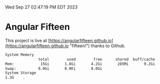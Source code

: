 Wed Sep 27 02:47:19 PM EDT 2023

# Angular Fifteen


This project is live at [https://angularfifteen.github.io](https://angularfifteen.github.io "fifteen!") thanks to Github.

```bash
System Memory
               total        used        free      shared  buff/cache   available
Mem:            15Gi       1.8Gi       4.2Gi       285Mi       9.2Gi        12Gi
Swap:          8.0Gi       0.0Ki       8.0Gi
System Storage
1.3G	.
```
